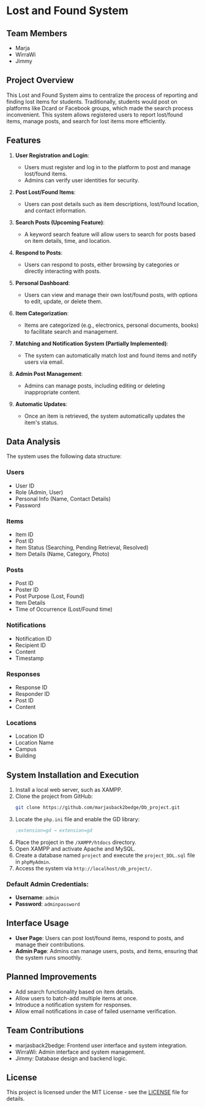 # Lost and Found System

## Team Members
- Marja
- WirraWi
- Jimmy

## Project Overview
This Lost and Found System aims to centralize the process of reporting and finding lost items for students. Traditionally, students would post on platforms like Dcard or Facebook groups, which made the search process inconvenient. This system allows registered users to report lost/found items, manage posts, and search for lost items more efficiently.

## Features

1. **User Registration and Login**:
   - Users must register and log in to the platform to post and manage lost/found items.
   - Admins can verify user identities for security.

2. **Post Lost/Found Items**:
   - Users can post details such as item descriptions, lost/found location, and contact information.

3. **Search Posts (Upcoming Feature)**:
   - A keyword search feature will allow users to search for posts based on item details, time, and location.

4. **Respond to Posts**:
   - Users can respond to posts, either browsing by categories or directly interacting with posts.

5. **Personal Dashboard**:
   - Users can view and manage their own lost/found posts, with options to edit, update, or delete them.

6. **Item Categorization**:
   - Items are categorized (e.g., electronics, personal documents, books) to facilitate search and management.

7. **Matching and Notification System (Partially Implemented)**:
   - The system can automatically match lost and found items and notify users via email.

8. **Admin Post Management**:
   - Admins can manage posts, including editing or deleting inappropriate content.

9. **Automatic Updates**:
   - Once an item is retrieved, the system automatically updates the item's status.

## Data Analysis
The system uses the following data structure:

### Users
- User ID
- Role (Admin, User)
- Personal Info (Name, Contact Details)
- Password

### Items
- Item ID
- Post ID
- Item Status (Searching, Pending Retrieval, Resolved)
- Item Details (Name, Category, Photo)

### Posts
- Post ID
- Poster ID
- Post Purpose (Lost, Found)
- Item Details
- Time of Occurrence (Lost/Found time)

### Notifications
- Notification ID
- Recipient ID
- Content
- Timestamp

### Responses
- Response ID
- Responder ID
- Post ID
- Content

### Locations
- Location ID
- Location Name
- Campus
- Building

## System Installation and Execution

1. Install a local web server, such as XAMPP.
2. Clone the project from GitHub:
   ```bash
   git clone https://github.com/marjasback2bedge/Db_project.git
   ```
3. Locate the `php.ini` file and enable the GD library:
   ```ini
   ;extension=gd → extension=gd
   ```
4. Place the project in the `/XAMPP/htdocs` directory.
5. Open XAMPP and activate Apache and MySQL.
6. Create a database named `project` and execute the `project_DDL.sql` file in `phpMyAdmin`.
7. Access the system via `http://localhost/db_project/`.

### Default Admin Credentials:
- **Username**: `admin`
- **Password**: `adminpassword`

## Interface Usage

- **User Page**: Users can post lost/found items, respond to posts, and manage their contributions.
- **Admin Page**: Admins can manage users, posts, and items, ensuring that the system runs smoothly.

## Planned Improvements
- Add search functionality based on item details.
- Allow users to batch-add multiple items at once.
- Introduce a notification system for responses.
- Allow email notifications in case of failed username verification.

## Team Contributions
- marjasback2bedge: Frontend user interface and system integration.
- WirraWi: Admin interface and system management.
- Jimmy: Database design and backend logic.


## License
This project is licensed under the MIT License - see the [LICENSE](LICENSE) file for details.




